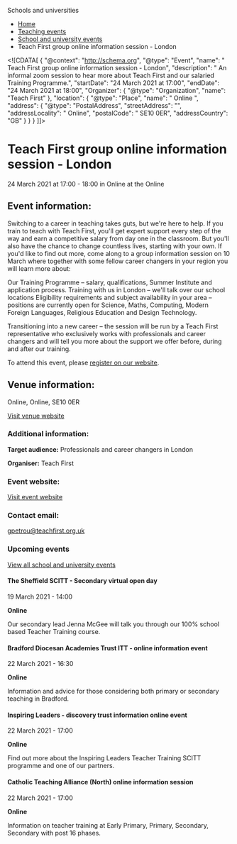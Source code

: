 Schools and universities

*   [Home](/)
*   [Teaching events](/teaching-events)
*   [School and university events](/teaching-events/training-provider-events)
*   Teach First group online information session - London

<!\[CDATA\[ { "@context": "http://schema.org", "@type": "Event", "name": " Teach First group online information session - London", "description": " An informal zoom session to hear more about Teach First and our salaried Training Programme.", "startDate": "24 March 2021 at 17:00", "endDate": "24 March 2021 at 18:00", "Organizer": { "@type": "Organization", "name": "Teach First" }, "location": { "@type": "Place", "name": " Online ", "address": { "@type": "PostalAddress", "streetAddress": "", "addressLocality": " Online", "postalCode": " SE10 0ER", "addressCountry": "GB" } } } \]\]>

Teach First group online information session - London
=====================================================

24 March 2021 at 17:00 - 18:00 in Online at the Online

Event information:
------------------

Switching to a career in teaching takes guts, but we're here to help. If you train to teach with Teach First, you'll get expert support every step of the way and earn a competitive salary from day one in the classroom. But you'll also have the chance to change countless lives, starting with your own. If you'd like to find out more, come along to a group information session on 10 March where together with some fellow career changers in your region you will learn more about:

Our Training Programme – salary, qualifications, Summer Institute and application process. Training with us in London – we'll talk over our school locations Eligibility requirements and subject availability in your area – positions are currently open for Science, Maths, Computing, Modern Foreign Languages, Religious Education and Design Technology.

Transitioning into a new career – the session will be run by a Teach First representative who exclusively works with professionals and career changers and will tell you more about the support we offer before, during and after our training.

To attend this event, please [register on our website](https://www.eventbrite.co.uk/e/teach-first-london-group-information-session-tickets-143796899397).

Venue information:
------------------

Online, Online, SE10 0ER

[Visit venue website](https://www.teachfirst.org.uk/ "Online")

### Additional information:

**Target audience:** Professionals and career changers in London

**Organiser:** Teach First

### Event website:

[Visit event website](https://www.eventbrite.co.uk/e/teach-first-london-group-information-session-tickets-143796899397)

### Contact email:

[gpetrou@teachfirst.org.uk](mailto:gpetrou@teachfirst.org.uk)

### Upcoming events

[View all school and university events](/teaching-events/training-provider-events)

[](/teaching-events/training-provider-events/210319-the-sheffield-scitt-secondary-virtual-open-day)

#### The Sheffield SCITT - Secondary virtual open day

19 March 2021 - 14:00

**Online**

Our secondary lead Jenna McGee will talk you through our 100% school based Teacher Training course.

[](/teaching-events/training-provider-events/210322-bradford-diocesan-academies-trust-itt-online-information-event)

#### Bradford Diocesan Academies Trust ITT - online information event

22 March 2021 - 16:30

**Online**

Information and advice for those considering both primary or secondary teaching in Bradford.

[](/teaching-events/training-provider-events/210322-inspiring-leaders-discovery-trust-information-online-event)

#### Inspiring Leaders - discovery trust information online event

22 March 2021 - 17:00

**Online**

Find out more about the Inspiring Leaders Teacher Training SCITT programme and one of our partners.

[](/teaching-events/training-provider-events/210322-catholic-teaching-alliance-north-online-information-session)

#### Catholic Teaching Alliance (North) online information session

22 March 2021 - 17:00

**Online**

Information on teacher training at Early Primary, Primary, Secondary, Secondary with post 16 phases.